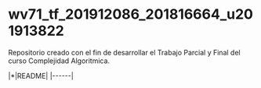 # wv71_tf_201912086_201816664_u201913822
Repositorio creado con el fin de desarrollar el Trabajo Parcial y Final del curso Complejidad Algoritmica.

|*|README|
|------|
